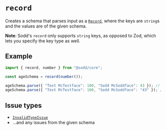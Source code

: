# `record`

Creates a schema that parses input as a [`Record`](https://www.typescriptlang.org/docs/handbook/utility-types.html#recordkeys-type), where the keys are `string`s and the values are of the given schema.

**Note**: Sodd's `record` only supports `string` keys, as opposed to Zod, which lets you specify the key type as well.

## Example

```ts
import { record, number } from "@sodd/core";

const ageSchema = record(number());

ageSchema.parse({ "Test McTestface": 100, "Sodd McSoddface": 43 }); // ✅
ageSchema.parse({ "Test McTestface": 100, "Sodd McSoddface": "43" }); // 🚨
```

## Issue types

- [`InvalidTypeIssue`](/api/issues/InvalidTypeIssue)
- ...and any issues from the given schema
